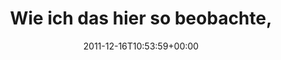 ---
retweeted: false
source: <a href="http://itunes.apple.com/us/app/twitter/id409789998?mt=12" rel="nofollow">Twitter
  for Mac</a>
entities:
  hashtags:
  - text: TextMate2
    indices:
    - '35'
    - '45'
  symbols: []
  user_mentions: []
  urls: []
display_text_range:
- '0'
- '76'
favorite_count: '0'
id_str: '147630544535040001'
truncated: false
retweet_count: '0'
id: '147630544535040001'
created_at: Fri Dec 16 10:53:59 +0000 2011
favorited: false
full_text: 'Wie ich das hier so beobachte, ist #TextMate2 das KDE 4.0 der TextMate
  User.'
lang: de
tags:
- TextMate2
- pesos:twitter
date: '2011-12-16T10:53:59+00:00'
src: https://twitter.com/bascht/status/147630544535040001
original_url: https://twitter.com/bascht/status/147630544535040001
type: twitter_tweet
text: 'Wie ich das hier so beobachte, ist #TextMate2 das KDE 4.0 der TextMate User.'
title: 'Wie ich das hier so beobachte, '

---